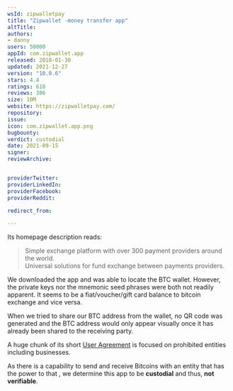 ```yaml
---
wsId: zipwalletpay
title: "Zipwallet -money transfer app"
altTitle: 
authors:
- danny
users: 50000
appId: com.zipwallet.app
released: 2018-01-30
updated: 2021-12-27
version: "10.0.6"
stars: 4.4
ratings: 618
reviews: 386
size: 10M
website: https://zipwalletpay.com/
repository: 
issue: 
icon: com.zipwallet.app.png
bugbounty: 
verdict: custodial
date: 2021-09-15
signer: 
reviewArchive:


providerTwitter: 
providerLinkedIn: 
providerFacebook: 
providerReddit: 

redirect_from:

---
```



Its homepage description reads:

> Simple exchange platform with over 300 payment providers around the world.<br>
Universal solutions for fund exchange between payments providers. 

We downloaded the app and was able to locate the BTC wallet. However, the private keys nor the mnemonic seed phrases were both not readily apparent. It seems to be a fiat/voucher/gift card balance to bitcoin exchange and vice versa. 

When we tried to share our BTC address from the wallet, no QR code was generated and the BTC address would only appear visually once it has already been shared to the receiving party. 

A huge chunk of its short [User Agreement](https://zipwalletpay.com/agreement) is focused on prohibited entities including businesses.

As there is a capability to send and receive Bitcoins with an entity that has the power to  that , we determine this app to be **custodial** and thus, **not verifiable**. 

